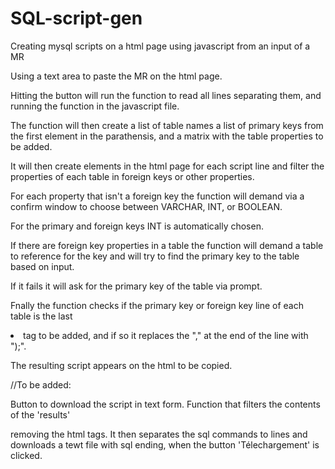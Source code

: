 # SQL-script-gen
Creating mysql scripts on a html page using javascript from an input of a MR

Using a text area to paste the MR on the html page.

Hitting the button will run the function to read all lines separating them, and running the function in the javascript file.

The function will then create a list of table names a list of primary keys from the first element in the parathensis, and a matrix with the table properties to be added.

It will then create elements in the html page for each script line and filter the properties of each table in foreign keys or other properties.

For each property that isn't a foreign key the function will demand via a confirm window to choose between VARCHAR, INT, or BOOLEAN.

For the primary and foreign keys INT is automatically chosen.

If there are foreign key properties in a table the function will demand a table to reference for the key and will try to find the primary key to the table based on input.

If it fails it will ask for the primary key of the table via prompt.

Fnally the function checks if the primary key or foreign key line of each table is the last <li> tag to be added, and if so it replaces the "," at the end of the line with ");".

The resulting script appears on the html to be copied.

//To be added:

Button to download the script in text form.
Function that filters the contents of the 'results' <div> removing the html tags.
It then separates the sql commands to lines and downloads a tewt file with sql ending, when the button 'Télechargement' is clicked.
